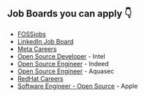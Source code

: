 ## Job Boards you can apply 👇

- [FOSSjobs](https://www.fossjobs.net/)
- [LinkedIn Job Board](https://www.linkedin.com/jobs/search/?geoId=92000000&keywords=open%20source%20developer&location=Worldwide)
- [Meta Careers](https://www.metacareers.com/jobs/?q=open%20source&is_remote_only=true&offices[0]=Remote%2C%20Canada&offices[1]=Remote%2C%20France&offices[2]=Remote%2C%20Germany&offices[3]=Remote%2C%20Ireland&offices[4]=Remote%2C%20Italy&offices[5]=Remote%2C%20Netherlands&offices[6]=Remote%2C%20Poland&offices[7]=Remote%2C%20Spain&offices[8]=Remote%2C%20Sweden&offices[9]=Remote%2C%20UK&offices[10]=Remote%2C%20US)
- [Open Source Developer](https://jobs.intel.com/page/show/open-source-developer-careers) - Intel
- [Open Source Engineer](https://www.indeed.com/q-Open-Source-Engineer-jobs.html?vjk=1475599e24cc62aa) - Indeed
- [Open Source Engineer](https://www.aquasec.com/about-us/careers/co/engineering/81.E1B/open-source-engineer/all/) - Aquasec
- [RedHat Careers](https://www.redhat.com/en/jobs)
- [Software Engineer - Open Source](https://jobs.apple.com/en-us/search?search=Software%20Engineering&sort=relevance&location=united-states-USA) - Apple
